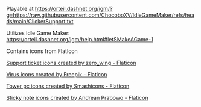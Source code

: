Playable at
https://orteil.dashnet.org/igm/?g=https://raw.githubusercontent.com/ChocoboXV/IdleGameMaker/refs/heads/main/ClickerSupport.txt

Utilizes Idle Game Maker:  https://orteil.dashnet.org/igm/help.html#letSMakeAGame-1

Contains icons from FlatIcon

<a href="https://www.flaticon.com/free-icons/support-ticket" title="support ticket icons">Support ticket icons created by zero_wing - Flaticon</a>

<a href="https://www.flaticon.com/free-icons/virus" title="virus icons">Virus icons created by Freepik - Flaticon</a>

<a href="https://www.flaticon.com/free-icons/tower-pc" title="tower pc icons">Tower pc icons created by Smashicons - Flaticon</a>

<a href="https://www.flaticon.com/free-icons/sticky-note" title="sticky note icons">Sticky note icons created by Andrean Prabowo - Flaticon</a>
